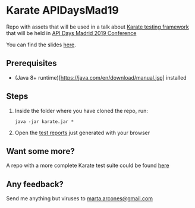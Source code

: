# Karate APIDaysMad19

Repo with assets that will be used in a talk about [Karate testing framework](https://github.com/intuit/karate) that will be held in [API Days Madrid 2019 Conference](http://apidaysmad.apiaddicts.org/)

You can find the slides [here](https://bit.ly/apidays-karate-slides).

## Prerequisites
 - (Java 8+ runtime)[https://java.com/en/download/manual.jsp] installed

## Steps
1. Inside the folder where you have cloned the repo, run:

	```java -jar karate.jar *```

2. Open the [test reports](./target/cucumber-html-reports/overview-features.html) just generated with your browser

## Want some more? 
A repo with a more complete Karate test suite could be found [here](https://github.com/arcones/karate-meetup)

## Any feedback?
Send me anything but viruses to marta.arcones@gmail.com
